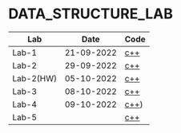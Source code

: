 # DATA_STRUCTURE_LAB

|Lab|Date|Code|
|--------|--------|--------|
|Lab-1|21-09-2022|[c++](https://github.com/TheNurshed37/DATA_STRUCTURE_LAB/tree/main/LT1(22-46702-1))|
|Lab-2|29-09-2022|[c++](https://github.com/TheNurshed37/DATA_STRUCTURE_LAB/tree/main/LT2(22-46702-1))|
|Lab-2(HW)|05-10-2022|[c++](https://github.com/TheNurshed37/DATA_STRUCTURE_LAB/tree/main/LT2(HW)(22-46702-1))|
|Lab-3|08-10-2022|[c++](https://github.com/TheNurshed37/DATA_STRUCTURE_LAB/tree/main/LT3(22-46702-1))|
|Lab-4|09-10-2022|[c++](https://github.com/TheNurshed37/DATA_STRUCTURE_LAB/blob/main/LT-4(22-46702-1).zip))|
|Lab-5||[c++]()|
